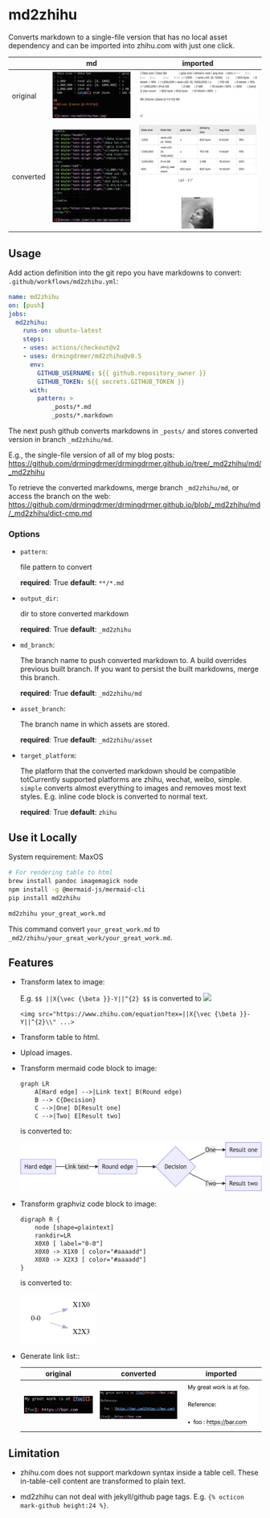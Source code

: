 # md2zhihu

Converts markdown to a single-file version that has no local asset dependency
and can be imported into zhihu.com with just one click.

|           | md                    | imported               |
| :--       | :-:                   | :-:                    |
| original  | ![](assets/md.png)    | ![](assets/before.png) |
| converted | ![](assets/built.png) | ![](assets/after.png)  |

## Usage

Add action definition into the git repo you have markdowns to convert:
`.github/workflows/md2zhihu.yml`:

```yaml
name: md2zhihu
on: [push]
jobs:
  md2zhihu:
    runs-on: ubuntu-latest
    steps:
    - uses: actions/checkout@v2
    - uses: drmingdrmer/md2zhihu@v0.5
      env:
        GITHUB_USERNAME: ${{ github.repository_owner }}
        GITHUB_TOKEN: ${{ secrets.GITHUB_TOKEN }}
      with:
        pattern: >
            _posts/*.md
            _posts/*.markdown
```

The next push github converts markdowns in `_posts/` and stores converted
version in branch `_md2zhihu/md`.

E.g., the single-file version of all of my blog posts:
https://github.com/drmingdrmer/drmingdrmer.github.io/tree/_md2zhihu/md/_md2zhihu

To retrieve the converted markdowns, merge branch `_md2zhihu/md`,
or access the branch on the web:
https://github.com/drmingdrmer/drmingdrmer.github.io/blob/_md2zhihu/md/_md2zhihu/dict-cmp.md


### Options

-   `pattern`:

    file pattern to convert

    **required**: True
    **default**: `**/*.md`

-   `output_dir`:

    dir to store converted markdown

    **required**: True
    **default**: `_md2zhihu`

-   `md_branch`:

    The branch name to push converted markdown to. A build overrides previous built branch. If you want to persist the built markdowns, merge this branch.

    **required**: True
    **default**: `_md2zhihu/md`

-   `asset_branch`:

    The branch name in which assets are stored.

    **required**: True
    **default**: `_md2zhihu/asset`

-   `target_platform`:

    The platform that the converted markdown should be compatible toṫCurrently supported platforms are zhihu, wechat, weibo, simple. `simple` converts almost everything to images and removes most text styles. E.g. inline code block is converted to normal text.

    **required**: True
    **default**: `zhihu`



## Use it Locally

System requirement: MaxOS

```sh
# For rendering table to html
brew install pandoc imagemagick node
npm install -g @mermaid-js/mermaid-cli
pip install md2zhihu
```

```sh
md2zhihu your_great_work.md
```

This command convert `your_great_work.md` to
`_md2/zhihu/your_great_work/your_great_work.md`.

## Features

- Transform latex to image:

  E.g. ` $$ ||X{\vec {\beta }}-Y||^{2} $$ ` is converted to 
  ![](https://www.zhihu.com/equation?tex=%7C%7CX%7B%5Cvec%20%7B%5Cbeta%20%7D%7D-Y%7C%7C%5E%7B2%7D)

  ```
  <img src="https://www.zhihu.com/equation?tex=||X{\vec {\beta }}-Y||^{2}\\" ...>
  ```

- Transform table to html.

- Upload images.

- Transform mermaid code block to image:

    ```mermaid
    graph LR
        A[Hard edge] -->|Link text| B(Round edge)
        B --> C{Decision}
        C -->|One| D[Result one]
        C -->|Two| E[Result two]
    ```

    is converted to:

    ![](assets/mermaid.jpg)


- Transform graphviz code block to image:

    ```graphviz
    digraph R {
        node [shape=plaintext]
        rankdir=LR
        X0X0 [ label="0-0"]
        X0X0 -> X1X0 [ color="#aaaadd"]
        X0X0 -> X2X3 [ color="#aaaadd"]
    }
    ```
    is converted to:

    ![](assets/graphviz.jpg)


-   Generate link list::

    | original | converted | imported |
    | :-: | :-: | :-: |
    | ![](assets/ref-list/src.png) | ![](assets/ref-list/dst.png) | ![](assets/ref-list/imported.png) |


## Limitation

- zhihu.com does not support markdown syntax inside a table cell.
  These in-table-cell content are transformed to plain text.

- md2zhihu can not deal with jekyll/github page tags. E.g. `{% octicon mark-github height:24 %}`.
